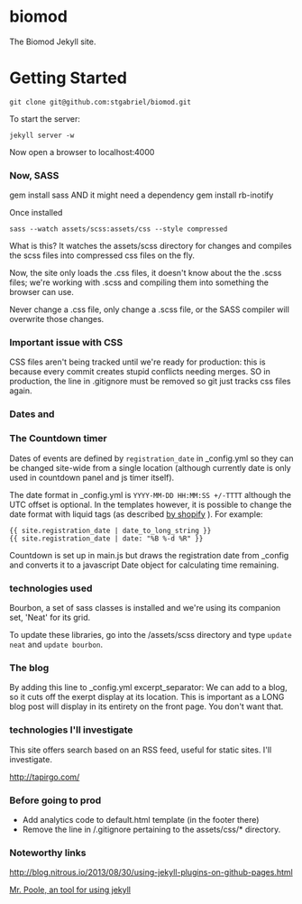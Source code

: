 biomod
======

The Biomod Jekyll site.

Getting Started
===============

`git clone git@github.com:stgabriel/biomod.git`

To start the server:

`jekyll server -w`

Now open a browser to localhost:4000

### Now, SASS


gem install sass
AND it might need a dependency
gem install rb-inotify

Once installed

`sass --watch assets/scss:assets/css --style compressed`

What is this? It watches the assets/scss directory for changes and compiles the scss files into compressed css files on the fly.

Now, the site only loads the .css files, it doesn't know about the the .scss files; we're working with .scss and compiling them into something the browser can use.

Never change a .css file, only change a .scss file, or the SASS compiler will overwrite those changes.

### Important issue with CSS
  
CSS files aren't being tracked until we're ready for production: this is because every commit creates stupid conflicts needing merges. SO in production, the line in .gitignore must be removed so git just tracks css files again.

### Dates and
### The Countdown timer

Dates of events are defined by `registration_date` in _config.yml so they can be changed site-wide from a single location (although currently date is only used in countdown panel and js timer itself).

The date format in _config.yml is `YYYY-MM-DD HH:MM:SS +/-TTTT` although the UTC offset is optional.
In the templates however, it is possible to change the date format with liquid tags (as described [by shopify](http://docs.shopify.com/themes/liquid-basics/output#date) ). For example:

	{{ site.registration_date | date_to_long_string }}
	{{ site.registration_date | date: "%B %-d %R" }}

Countdown is set up in main.js but draws the registration date from _config and converts it to a javascript Date object for calculating time remaining.

### technologies used

Bourbon, a set of sass classes is installed and we're using its companion set, 'Neat' for its grid.

To update these libraries, go into the /assets/scss directory and type `update neat` and `update bourbon`.


### The blog
  
By adding this line to _config.yml
excerpt_separator: <!--more-->
We can add <!--more--> to a blog, so it cuts off the exerpt display at its location. This is important as a LONG blog post will display in its entirety on the front page. You don't want that. 



### technologies I'll investigate

This site offers search based on an RSS feed, useful for static sites. I'll investigate.

http://tapirgo.com/

### Before going to prod

* Add analytics code to default.html template (in the footer there)
* Remove the line in /.gitignore pertaining to the assets/css/* directory. 

### Noteworthy links

http://blog.nitrous.io/2013/08/30/using-jekyll-plugins-on-github-pages.html


[Mr. Poole, an tool for using jekyll](https://github.com/mmcclimon/mr_poole)

